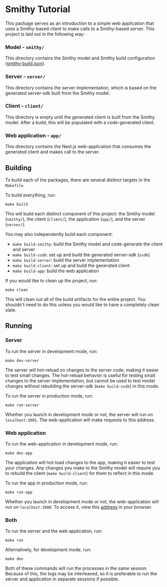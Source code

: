 # Smithy Tutorial
This package serves as an introduction to a simple web application that uses a Smithy-based client to make calls to a Smithy-based server. This project is laid out in the following way:

### Model - `smithy/`
This directory contains the Smithy model and Smithy build configuration ([smithy-build.json](https://smithy.io/2.0/guides/smithy-build-json.html)).

### Server - `server/`
This directory contains the server implementation, which is based on the generated server-sdk built from the Smithy model.

### Client - `client/`
This directory is empty until the generated client is built from the Smithy model. After a build, this will be populated with a code-generated client.

### Web application - `app/`
This directory contains the Next.js web-application that consumes the generated client and makes call to the server.

## Building
To build each of the packages, there are several distinct targets in the `Makefile`.

To build everything, run:
```
make build
```
This will build each distinct component of this project: the Smithy model (`smithy/`), the client (`client/`), the application (`app/`), and the server (`server/`).

You may also independently build each component:
 * `make build-smithy`: build the Smithy model and code-generate the client and server
 * `make build-ssdk`: set up and build the generated server-sdk (`ssdk`)
 * `make build-server`: build the server implementation
 * `make build-client`: set up and build the generated client
 * `make build-app`: build the web application

If you would like to clean up the project, run:
```
make clean
```
This will clean out all of the build artifacts for the entire project. You shouldn't need to do this unless you would like to have a completely clean slate.

## Running
### Server
To run the server in development mode, run:
```
make dev-server
```
The server will hot-reload on changes to the server code, making it easier to test small changes. The hot-reload behavior is useful for testing small changes to the server implementation, but cannot be used to test model changes without rebuilding the server-sdk (`make build-ssdk`) in this mode.

To run the server in production mode, run:
```
make run-server
```

Whether you launch in development mode or not, the server will run on `localhost:3001`. The web-application will make requests to this address.

### Web application
To run the web-application in development mode, run:
```
make dev-app
```
The application will hot-load changes to the app, making it easier to test your changes. Any changes you make to the Smithy model will require you to rebuild the client (`make build-client`) for them to reflect in this mode.

To run the app in production mode, run:
```
make run-app
```

Whether you launch in development mode or not, the web-application will run on `localhost:3000`. To access it, view this [address](http://localhost:3000) in your browser.

### Both
To run the server and the web application, run:
```
make run
```

Alternatively, for development mode, run:
```
make dev
```

Both of these commands will run the processes in the same session. Because of this, the logs may be interleaved, so it is preferable to run the server and application in separate sessions if possible.
